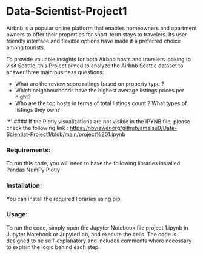 # Data-Scientist-Project1

Airbnb is a popular online platform that enables homeowners and apartment owners to offer their properties for short-term stays to travelers. Its user-friendly interface and flexible options have made it a preferred choice among tourists.


To provide valuable insights for both Airbnb hosts and travelers looking to visit Seattle, this Project aimed to analyze the Airbnb Seattle dataset to answer three main business questions:
- What are the review score ratings based on property type ?
- Which neighbourhoods have the highest average listings prices per night?
- Who are the top hosts in terms of total listings count ? What types of listings they own?

'*' #### If the Plotly visualizations are not visible in the IPYNB file, please check the following link : https://nbviewer.org/github/amalsu0/Data-Scientist-Project1/blob/main/project%201.ipynb

### Requirements:
To run this code, you will need to have the following libraries installed:
Pandas
NumPy
Plotly

### Installation:
You can install the required libraries using pip. 

### Usage:
To run the code, simply open the Jupyter Notebook file project 1.ipynb in Jupyter Notebook or JupyterLab, and execute the cells. The code is designed to be self-explanatory and includes comments where necessary to explain the logic behind each step.
